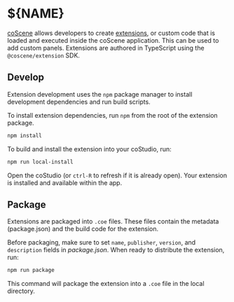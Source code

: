 # ${NAME}

[coScene](https://www.coscene.cn/) allows developers to create [extensions](https://docs.coscene.cn/docs/viz/extensions/Introduction), or custom code that is loaded and executed inside the coScene application. This can be used to add custom panels. Extensions are authored in TypeScript using the `@coscene/extension` SDK.

## Develop

Extension development uses the `npm` package manager to install development dependencies and run build scripts.

To install extension dependencies, run `npm` from the root of the extension package.

```sh
npm install
```

To build and install the extension into your coStudio, run:

```sh
npm run local-install
```

Open the coStudio (or `ctrl-R` to refresh if it is already open). Your extension is installed and available within the app.

## Package

Extensions are packaged into `.coe` files. These files contain the metadata (package.json) and the build code for the extension.

Before packaging, make sure to set `name`, `publisher`, `version`, and `description` fields in _package.json_. When ready to distribute the extension, run:

```sh
npm run package
```

This command will package the extension into a `.coe` file in the local directory.
